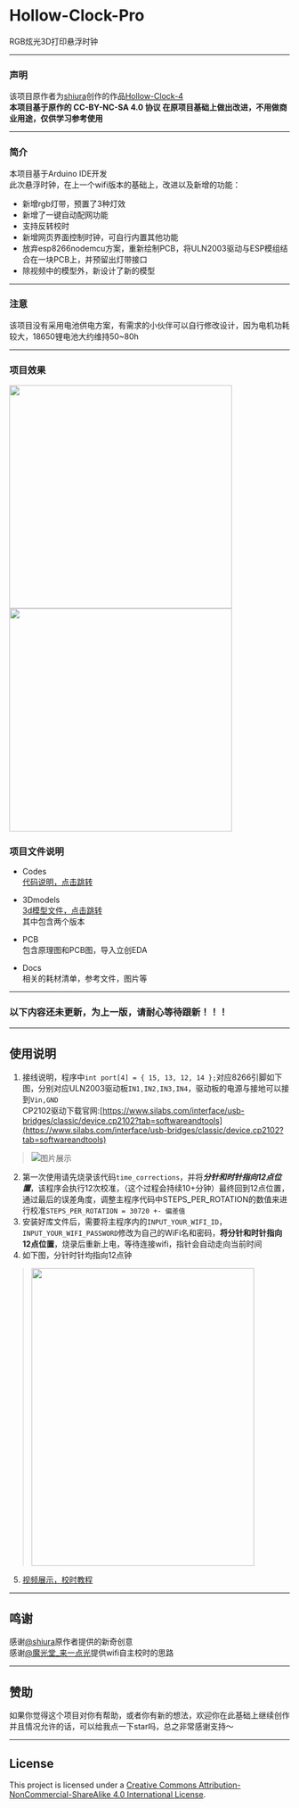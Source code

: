 # Hollow-Clock-Pro
RGB炫光3D打印悬浮时钟
***
### 声明 

该项目原作者为[shiura](https://www.youtube.com/@shiura/about)创作的作品[Hollow-Clock-4](https://www.instructables.com/Hollow-Clock-4/)  
**本项目基于原作的 CC-BY-NC-SA 4.0 协议 在原项目基础上做出改进，不用做商业用途，仅供学习参考使用**
***
### 简介

本项目基于Arduino IDE开发  
此次悬浮时钟，在上一个wifi版本的基础上，改进以及新增的功能：
- 新增rgb灯带，预置了3种灯效
- 新增了一键自动配网功能
- 支持反转校时
- 新增网页界面控制时钟，可自行内置其他功能
- 放弃esp8266nodemcu方案，重新绘制PCB，将ULN2003驱动与ESP模组结合在一块PCB上，并预留出灯带接口
- 除视频中的模型外，新设计了新的模型
*** 
### 注意

该项目没有采用电池供电方案，有需求的小伙伴可以自行修改设计，因为电机功耗较大，18650锂电池大约维持50~80h
***
### 项目效果

<img src="https://gitee.com/codesheep-tang/hollow-clock-pro/raw/master/Docs/Pic/pic1.jpg" height="400">
<img src="https://gitee.com/codesheep-tang/hollow-clock-pro/raw/master/Docs/Pic/pic2.jpg" height="400">

### 项目文件说明

- Codes  
[代码说明，点击跳转](https://gitee.com/codesheep-tang/hollow-clock-pro/tree/master/Codes/Hollow-Clock-Pro "代码说明")

- 3Dmodels  
[3d模型文件，点击跳转](https://gitee.com/codesheep-tang/hollow-clock-pro/tree/master/3Dmodels)  
其中包含两个版本

- PCB  
包含原理图和PCB图，导入立创EDA

- Docs  
相关的耗材清单，参考文件，图片等
***
### 以下内容还未更新，为上一版，请耐心等待跟新！！！
***
## 使用说明
1. 接线说明，程序中`int port[4] = { 15, 13, 12, 14 };`对应8266引脚如下图，分别对应ULN2003驱动板`IN1,IN2,IN3,IN4`，驱动板的电源与接地可以接到`Vin,GND`  
CP2102驱动下载官网:[https://www.silabs.com/interface/usb-bridges/classic/device.cp2102?tab=softwareandtools](https://www.silabs.com/interface/usb-bridges/classic/device.cp2102?tab=softwareandtools)

> ![图片展示](./Docs/Images/esp8266.png)

2. 第一次使用请先烧录该代码`time_corrections`，并将***分针和时针指向12点位置***，该程序会执行12次校准，（这个过程会持续10+分钟）最终回到12点位置，通过最后的误差角度，调整主程序代码中STEPS_PER_ROTATION的数值来进行校准`STEPS_PER_ROTATION = 30720 +- 偏差值`
3. 安装好库文件后，需要将主程序内的`INPUT_YOUR_WIFI_ID`，`INPUT_YOUR_WIFI_PASSWORD`修改为自己的WiFi名和密码，**将分针和时针指向12点位置**，烧录后重新上电，等待连接wifi，指针会自动走向当前时间
4. 如下图，分针时针均指向12点钟
> <img src="./Docs/Images/using_example.jpg" height="534" width="400">
5. [视频展示，校时教程](https://www.bilibili.com/video/BV1U24y1u7f5/?spm_id_from=333.999.0.0&vd_source=2d5350a9e894031d65f0450846227793)
***
## 鸣谢
感谢[@shiura](https://www.youtube.com/@shiura/about)原作者提供的新奇创意  
感谢[@魔光堂_来一点光](https://space.bilibili.com/65500598)提供wifi自主校时的思路
***
## 赞助
如果你觉得这个项目对你有帮助，或者你有新的想法，欢迎你在此基础上继续创作  
并且情况允许的话，可以给我点一下star吗，总之非常感谢支持～
***
## License
This project is licensed under a [Creative Commons Attribution-NonCommercial-ShareAlike 4.0 International License](https://creativecommons.org/licenses/by-nc-sa/4.0/).
